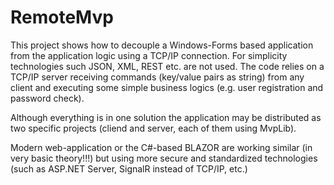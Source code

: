 # RemoteMvp

This project shows how to decouple a Windows-Forms based application from the application logic using a TCP/IP connection.
For simplicity technologies such JSON, XML, REST etc. are not used.
The code relies on a TCP/IP server receiving commands (key/value pairs as string) from any client and executing some simple business logics (e.g. user registration and password check).

Although everything is in one solution the application may be distributed as two specific projects (cliend and server, each of them using MvpLib).

Modern web-application or the C#-based BLAZOR are working similar (in very basic theory!!!) but using more secure and standardized technologies (such as ASP.NET Server, SignalR instead of TCP/IP, etc.) 
